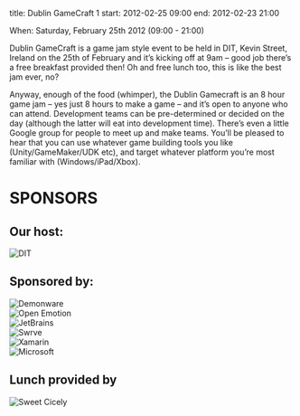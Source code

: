 title: Dublin GameCraft 1
start: 2012-02-25 09:00
end: 2012-02-23 21:00

When: Saturday, February 25th 2012 (09:00 - 21:00)

Dublin GameCraft is a game jam style event to be held in DIT, Kevin Street, Ireland on the 25th of February and it’s kicking off at 9am – good job there’s a free breakfast provided then! Oh and free lunch too, this is like the best jam ever, no?

Anyway, enough of the food (whimper), the Dublin Gamecraft is an 8 hour game jam – yes just 8 hours to make a game – and it’s open to anyone who can attend. Development teams can be pre-determined or decided on the day (although the latter will eat into development time). There’s even a little Google group for people to meet up and make teams. You’ll be pleased to hear that you can use whatever game building tools you like (Unity/GameMaker/UDK etc), and target whatever platform you’re most familiar with (Windows/iPad/Xbox).

# SPONSORS

## Our host:
<p><img title="DIT" src="http://28.media.tumblr.com/tumblr_lzqwzn6MOc1r67s55o1_250.jpg" alt="DIT" /></p>

## Sponsored by:
<p><img title="Demonware" src="http://python.ie/static/images/sponsors/main_logos/demonware.png" alt="Demonware" /><br />
<img src="http://farm8.staticflickr.com/7175/6499601165_7bca222999_z.jpg" title="Open Emotion" alt="Open Emotion"/><br />
<img src="http://www.jetbrains.com/img/logos/logo_jetbrains.gif" alt="JetBrains" title="JetBrains"/><br />
<img src="http://slodive.com/wp-content/uploads/2011/07/mascot-designs/swrve.jpg" alt="Swrve" title="Swrve"/><br />
<img src="http://xamarin.com/resources/design/site-id-light.png" alt="Xamarin" title="Xamarin"/><br />
<img src="http://python.ie/static/images/sponsors/main_logos/microsoft.png" title="Microsoft" alt="Microsoft"/></p>

## Lunch provided by
<p><img src="http://www.sweetcicely.ie/xfiles/images/sweetcicelylogo.gif" title="Sweet Cicely" alt="Sweet Cicely"/></p>